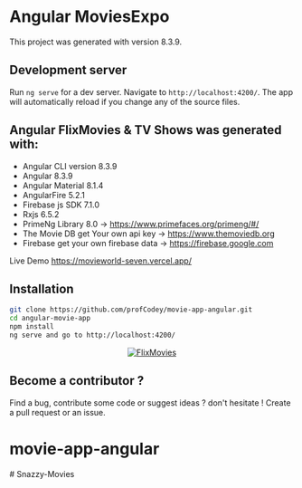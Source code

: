 # Angular MoviesExpo

This project was generated with version 8.3.9.

## Development server

Run `ng serve` for a dev server. Navigate to `http://localhost:4200/`. The app will automatically reload if you change any of the source files.

## Angular  FlixMovies & TV Shows was generated with:

- Angular CLI version 8.3.9
- Angular 8.3.9
- Angular Material 8.1.4
- AngularFire 5.2.1
- Firebase js SDK 7.1.0
- Rxjs 6.5.2
- PrimeNg Library 8.0 -> https://www.primefaces.org/primeng/#/
- The Movie DB get Your own api key -> https://www.themoviedb.org
- Firebase get your own firebase data -> https://firebase.google.com

Live Demo https://movieworld-seven.vercel.app/


## Installation

```bash
git clone https://github.com/profCodey/movie-app-angular.git
cd angular-movie-app
npm install
ng serve and go to http://localhost:4200/
```

<p align="center">
    <a href="https://movieworld-seven.vercel.app/">
        <img src="https://github.com/abidakram01/FlixMovies/blob/master/moviesScreen.png" alt="FlixMovies" />
    </a>
</p>

## Become a contributor ?

Find a bug, contribute some code or suggest ideas ? don't hesitate ! Create a pull request or an issue.
# movie-app-angular
#   S n a z z y - M o v i e s  
 
